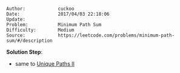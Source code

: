 
    Author:            cuckoo
    Date:              2017/04/03 22:18:06
    Update:            
    Problem:           Minimum Path Sum
    Difficulty:        Medium
    Source:            https://leetcode.com/problems/minimum-path-sum/#/description

__Solution Step__:
 - same to [Unique Paths II](https://leetcode.com/problems/unique-paths-ii/#/description)
